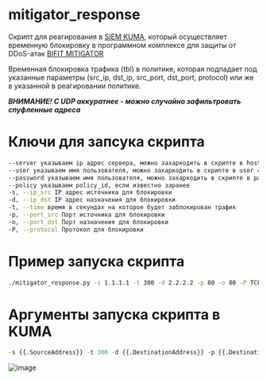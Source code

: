 <h1>mitigator_response</h1>
Скрипт для реагирования в <a href="https://go.kaspersky.com/ru-kuma" target="_blank">SIEM KUMA</a>, который осуществляет временную блокировку в программном комплексе для защиты от DDoS-атак <a href="https://docs.mitigator.ru/">BIFIT MITIGATOR</a><br>

Временная блокировка трафика (tbl) в политике, которая подпадает под указанные параметры (src_ip, dst_ip, src_port, dst_port, protocol) или же в указанной в реагировании политике.

***ВНИМАНИЕ!  С UDP аккуратнее - можно случайно зафильтровать спуфленные адреса***

<h1>Ключи для запсука скрипта</h1>

```bash
--server указываем ip адрес сервера, можно захаркодить в скрипте в hostnames = ['x.x.x.x', 'y.y.y.y'] # Вставить список хостов 
--user указываем имя пользователя, можно захаркодить в скрипте в user = 'login' # Заменить логин
--password указываем имя пользователя, можно захаркодить в скрипте в passwd = 'passwd' # Заменить пароль
--policy указываем policy_id, если известно заранее
-s, --ip_src IP адрес источника для блокировки
-d, --ip_dst IP адрес назначения для блокировки
-t, --time время в секундах на которое будет заблокирован трафик
-p, --port_src Порт источника для блокировки
-o, --port_dst Порт назначения для блокировки
-P, --protocol Протокол для блокировки
```

<h1>Пример запуска скрипта</h1>

```bash
./mitigator_response.py -s 1.1.1.1 -t 300 -d 2.2.2.2 -p 80 -o 80 -P TCP --server 172.16.1.20 --user admin --password admin --policy 10
```

<h1>Аргументы запуска скрипта в KUMA</h1>

```python
-s {{.SourceAddress}} -t 300 -d {{.DestinationAddress}} -p {{.DestinationPort}} -o {{.SourcePort}} -P {{.TransportProtocol}} --server SERVERNAME --user USER --password PASSWORD --policy POLICY_ID
```

![image](https://github.com/IODaksf/kuma_mitigator_response/assets/162118316/ebd70abc-19fc-4e8f-8f57-6f55938c3a8b)
